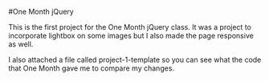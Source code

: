 #One Month jQuery

This is the first project for the One Month jQuery class.  It was a project to incorporate lightbox on some images but I also made the page responsive as well.

I also attached a file called project-1-template so you can see what the code that One Month gave me to compare my changes.
